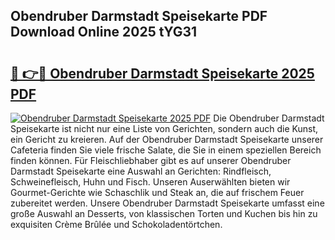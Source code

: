 ## Obendruber Darmstadt Speisekarte PDF Download Online 2025 tYG31

# <h2><a href="http://gc7itq.nevu.top/?p=Obendruber+Darmstadt+Speisekarte">🔗 👉🔴 Obendruber Darmstadt Speisekarte 2025 PDF</a></h2>

[![Obendruber Darmstadt Speisekarte 2025 PDF](https://i.imgur.com/dBaPXMq.png)](http://gc7itq.nevu.top/?p=Obendruber+Darmstadt+Speisekarte)
Die Obendruber Darmstadt Speisekarte ist nicht nur eine Liste von Gerichten, sondern auch die Kunst, ein Gericht zu kreieren. Auf der Obendruber Darmstadt Speisekarte unserer Cafeteria finden Sie viele frische Salate, die Sie in einem speziellen Bereich finden können. Für Fleischliebhaber gibt es auf unserer Obendruber Darmstadt Speisekarte eine Auswahl an Gerichten: Rindfleisch, Schweinefleisch, Huhn und Fisch. Unseren Auserwählten bieten wir Gourmet-Gerichte wie Schaschlik und Steak an, die auf frischem Feuer zubereitet werden. Unsere Obendruber Darmstadt Speisekarte umfasst eine große Auswahl an Desserts, von klassischen Torten und Kuchen bis hin zu exquisiten Crème Brûlée und Schokoladentörtchen.
